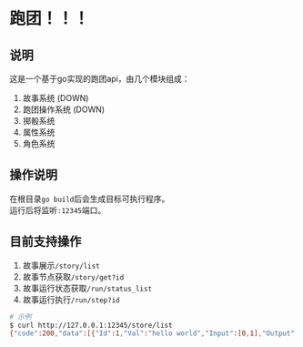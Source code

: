# 跑团！！！

## 说明
这是一个基于go实现的跑团api，由几个模块组成：
1. 故事系统 (DOWN)
2. 跑团操作系统 (DOWN)
3. 掷骰系统
4. 属性系统
5. 角色系统

## 操作说明
在根目录`go build`后会生成目标可执行程序。  
运行后将监听`:12345`端口。  

## 目前支持操作
1. 故事展示`/story/list`
2. 故事节点获取`/story/get?id`
3. 故事运行状态获取`/run/status_list`
4. 故事运行执行`/run/step?id`
```bash
# 示例
$ curl http://127.0.0.1:12345/store/list
{"code":200,"data":[{"Id":1,"Val":"hello world","Input":[0,1],"Output":[2]},{"Id":2,"Val":"hello world","Input":[0,1],"Output":[2]}],"msg":"ok"}
```